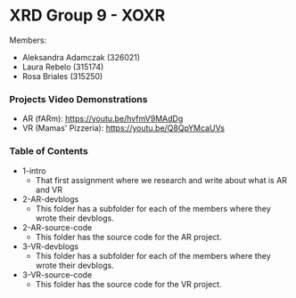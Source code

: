 # XRD Group 9 - XOXR
Members:
- Aleksandra Adamczak (326021)
- Laura Rebelo (315174)
- Rosa Briales (315250)

### Projects Video Demonstrations
- AR (fARm): https://youtu.be/hvfmV9MAdDg
- VR (Mamas' Pizzeria): https://youtu.be/Q8QpYMcaUVs

### Table of Contents
- 1-intro
    - That first assignment where we research and write about what is AR and VR
- 2-AR-devblogs
    - This folder has a subfolder for each of the members where they wrote their devblogs.
- 2-AR-source-code
    - This folder has the source code for the AR project.
- 3-VR-devblogs
    - This folder has a subfolder for each of the members where they wrote their devblogs.
- 3-VR-source-code
    - This folder has the source code for the VR project.

